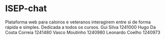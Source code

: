 # ISEP-chat
Plataforma web para caloiros e veteranos interagirem entre si de forma rápida e simples. Dedicada a todos os cursos.
Gui Silva 1241000
Hugo Da Costa Correia 1241480
Vasco Moutinho 1240980
Leonardo Coelho 1240973

